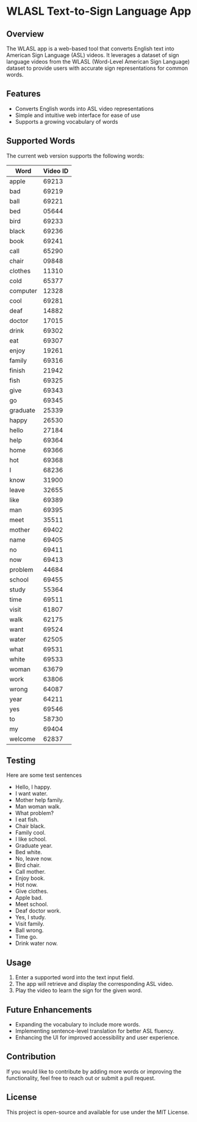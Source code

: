 # WLASL Text-to-Sign Language App

## Overview
The WLASL app is a web-based tool that converts English text into American Sign Language (ASL) videos. It leverages a dataset of sign language videos from the WLASL (Word-Level American Sign Language) dataset to provide users with accurate sign representations for common words.

## Features
- Converts English words into ASL video representations
- Simple and intuitive web interface for ease of use
- Supports a growing vocabulary of words

## Supported Words
The current web version supports the following words:

| Word       | Video ID |
|------------|----------|
| apple      | 69213    |
| bad        | 69219    |
| ball       | 69221    |
| bed        | 05644    |
| bird       | 69233    |
| black      | 69236    |
| book       | 69241    |
| call       | 65290    |
| chair      | 09848    |
| clothes    | 11310    |
| cold       | 65377    |
| computer   | 12328    |
| cool       | 69281    |
| deaf       | 14882    |
| doctor     | 17015    |
| drink      | 69302    |
| eat        | 69307    |
| enjoy      | 19261    |
| family     | 69316    |
| finish     | 21942    |
| fish       | 69325    |
| give       | 69343    |
| go         | 69345    |
| graduate   | 25339    |
| happy      | 26530    |
| hello      | 27184    |
| help       | 69364    |
| home       | 69366    |
| hot        | 69368    |
| I          | 68236    |
| know       | 31900    |
| leave      | 32655    |
| like       | 69389    |
| man        | 69395    |
| meet       | 35511    |
| mother     | 69402    |
| name       | 69405    |
| no         | 69411    |
| now        | 69413    |
| problem    | 44684    |
| school     | 69455    |
| study      | 55364    |
| time       | 69511    |
| visit      | 61807    |
| walk       | 62175    |
| want       | 69524    |
| water      | 62505    |
| what       | 69531    |
| white      | 69533    |
| woman      | 63679    |
| work       | 63806    |
| wrong      | 64087    |
| year       | 64211    |
| yes        | 69546    |
| to         | 58730    |
| my         | 69404    |
| welcome    | 62837    |

## Testing
Here are some test sentences
- Hello, I happy.
- I want water.
- Mother help family.
- Man woman walk.
- What problem?
- I eat fish.
- Chair black.
- Family cool.
- I like school.
- Graduate year.
- Bed white.
- No, leave now.
- Bird chair.
- Call mother.
- Enjoy book.
- Hot now.
- Give clothes.
- Apple bad.
- Meet school.
- Deaf doctor work.
- Yes, I study.
- Visit family.
- Ball wrong.
- Time go.
- Drink water now.

## Usage
1. Enter a supported word into the text input field.
2. The app will retrieve and display the corresponding ASL video.
3. Play the video to learn the sign for the given word.

## Future Enhancements
- Expanding the vocabulary to include more words.
- Implementing sentence-level translation for better ASL fluency.
- Enhancing the UI for improved accessibility and user experience.

## Contribution
If you would like to contribute by adding more words or improving the functionality, feel free to reach out or submit a pull request.

## License
This project is open-source and available for use under the MIT License.

